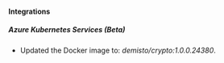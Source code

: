 #### Integrations
##### Azure Kubernetes Services (Beta)
- Updated the Docker image to: *demisto/crypto:1.0.0.24380*.
